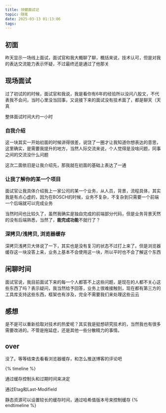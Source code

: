 ```yaml
---
title: 领健面试记
topic: 随笔
date: 2025-03-13 01:13:06
tags:
---
```



## 初面

昨天显示一场线上面试，面试官和我大概聊了聊，概括来说，技术认可，但是对我的表达交流能力表示怀疑，不过最终还是通过了他那关

## 现场面试

过了初试的的时候，面试官和我说，我是看你有6年的经验所以没问八股文，不代表我不会问，当时心里没当回事，又说接下来的面试没有技术面了，都是聊天（天真

整体面试时间大约一小时

### 自我介绍

这一块其实一开始初面的时候讲得很差，说饶了一圈才让我知道你想表达的意思，这里确实，是需要我提升的地方，当然人际交流来说，个人觉得是没啥问题，同事之间的交流没什么问题

这次二面依旧是让我介绍先，那我就在初面的基础上表达了一通

### 让我了解你的某一个项目

面试官让我具体介绍我上一家公司的某一个业务，从人员，背景，流程具体，其实我是有点心虚的，因为在BOSCH的时候，业务不复杂，不复杂到只需要一个前端一个后端就可以完成业务

当然时间也比较久了，虽然我确实是独自完成的前端部分代码，但是业务背景天然的没有后端熟悉，当然了，**能完成功能**不就行了？

### 深拷贝/浅拷贝, 浏览器缓存

深拷贝浅拷贝大体说了一下，其实也是没有复习的状态不过打上来了。但是浏览器缓存这一块没答上来，业务上基本不会使用这一块，所以平时也不会了解这个东西

## 闲聊时间

面试官说，我目前面试下来的每一个人都答不上这些问题，是现在的人都不关心这些东西了吗？表示疑问，我当然给予回答，业务上很难接触到，现在都有第三方的工具库支持这些东西，框架也有涉及，完全不需要我们来处理这些云云

## 感想

是不是可以重新拾取对技术的热爱呢？其实我是挺想研究技术的，当然我也有很多需要改进的。不管是拖延症，还是其他一些分散精力的事情。

## over
没了。等等结束去看看浏览器缓存，和怎么推送博客的评论吧

{% timeline %}
<!-- node 强缓存 -->
通过缓存控制头和过期时间来决定
<!-- node 协商缓存 -->
通过Etag和Last-Modifield
<!-- node 静态资源 -->
静态资源可以设置较长的缓存时间，通过哈希值版本号来控制缓存
{% endtimeline %}
